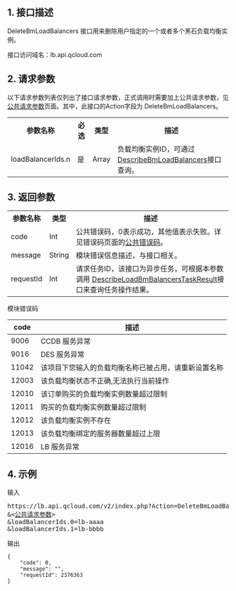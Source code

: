 ## 1. 接口描述
DeleteBmLoadBalancers 接口用来删除用户指定的一个或者多个黑石负载均衡实例。

接口访问域名：lb.api.qcloud.com
 
## 2. 请求参数
以下请求参数列表仅列出了接口请求参数，正式调用时需要加上公共请求参数，见[公共请求参数](/doc/api/456/6718)页面。其中，此接口的Action字段为 DeleteBmLoadBalancers。
<table class="t"><tbody><tr>
<th><b>参数名称</b></th>
<th><b>必选</b></th>
<th><b>类型</b></th>
<th><b>描述</b></th>
<tr>
<td> loadBalancerIds.n
<td> 是
<td> Array
<td> 负载均衡实例ID，可通过<a href="" title="DescribeLoadBalancers">DescribeBmLoadBalancers</a>接口查询。
</tbody></table>

## 3. 返回参数
 
<table class="t"><tbody><tr>
<th><b>参数名称</b></th>
<th><b>类型</b></th>
<th><b>描述</b></th>
<tr>
<td> code
<td> Int
<td> 公共错误码，0表示成功，其他值表示失败。详见错误码页面的<a href="" title="公共错误码">公共错误码</a>。
<tr>
<td> message
<td> String
<td> 模块错误信息描述，与接口相关。
<tr>
<td> requestId
<td> Int
<td>请求任务ID，该接口为异步任务，可根据本参数调用
<a href="/doc/api/244/4007">DescribeLoadBmBalancersTaskResult</a>接口来查询任务操作结果。
</tbody></table>

模块错误码

| code | 描述 |
|------|------|
| 9006 | CCDB 服务异常 |
| 9016 | DES 服务异常 |
| 11042 | 该项目下您输入的负载均衡名称已被占用，请重新设置名称 |
| 12003 | 该负载均衡状态不正确,无法执行当前操作 |
| 12010 | 该订单购买的负载均衡实例数量超过限制 |
| 12011 | 购买的负载均衡实例数量超过限制 |
| 12012 | 该负载均衡实例不存在 |
| 12013 | 该负载均衡绑定的服务器数量超过上限 |
| 12016 | LB 服务异常|

## 4. 示例
输入
<pre>
https://lb.api.qcloud.com/v2/index.php?Action=DeleteBmLoadBalancers
&<<a href="https://www.qcloud.com/doc/api/229/6976">公共请求参数</a>>
&loadBalancerIds.0=lb-aaaa
&loadBalancerIds.1=lb-bbbb
</pre>

输出
```
{
    "code": 0,
    "message": "",
    "requestId": 2376363
}
```